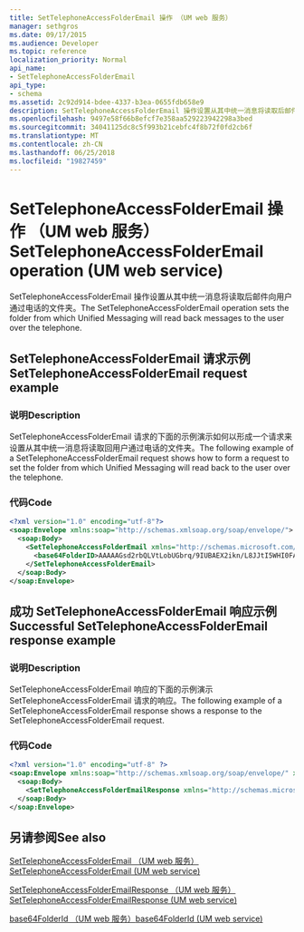```yaml
---
title: SetTelephoneAccessFolderEmail 操作 （UM web 服务）
manager: sethgros
ms.date: 09/17/2015
ms.audience: Developer
ms.topic: reference
localization_priority: Normal
api_name:
- SetTelephoneAccessFolderEmail
api_type:
- schema
ms.assetid: 2c92d914-bdee-4337-b3ea-0655fdb658e9
description: SetTelephoneAccessFolderEmail 操作设置从其中统一消息将读取后邮件向用户通过电话的文件夹。
ms.openlocfilehash: 9497e58f66b8efcf7e358aa529223942298a3bed
ms.sourcegitcommit: 34041125dc8c5f993b21cebfc4f8b72f0fd2cb6f
ms.translationtype: MT
ms.contentlocale: zh-CN
ms.lasthandoff: 06/25/2018
ms.locfileid: "19827459"
---
```

# <a name="settelephoneaccessfolderemail-operation-um-web-service"></a><span data-ttu-id="05cbd-103">SetTelephoneAccessFolderEmail 操作 （UM web 服务）</span><span class="sxs-lookup"><span data-stu-id="05cbd-103">SetTelephoneAccessFolderEmail operation (UM web service)</span></span>

<span data-ttu-id="05cbd-104">SetTelephoneAccessFolderEmail 操作设置从其中统一消息将读取后邮件向用户通过电话的文件夹。</span><span class="sxs-lookup"><span data-stu-id="05cbd-104">The SetTelephoneAccessFolderEmail operation sets the folder from which Unified Messaging will read back messages to the user over the telephone.</span></span>
  
## <a name="settelephoneaccessfolderemail-request-example"></a><span data-ttu-id="05cbd-105">SetTelephoneAccessFolderEmail 请求示例</span><span class="sxs-lookup"><span data-stu-id="05cbd-105">SetTelephoneAccessFolderEmail request example</span></span>

### <a name="description"></a><span data-ttu-id="05cbd-106">说明</span><span class="sxs-lookup"><span data-stu-id="05cbd-106">Description</span></span>

<span data-ttu-id="05cbd-107">SetTelephoneAccessFolderEmail 请求的下面的示例演示如何以形成一个请求来设置从其中统一消息将读取回用户通过电话的文件夹。</span><span class="sxs-lookup"><span data-stu-id="05cbd-107">The following example of a SetTelephoneAccessFolderEmail request shows how to form a request to set the folder from which Unified Messaging will read back to the user over the telephone.</span></span>
  
### <a name="code"></a><span data-ttu-id="05cbd-108">代码</span><span class="sxs-lookup"><span data-stu-id="05cbd-108">Code</span></span>

```XML
<?xml version="1.0" encoding="utf-8"?>
<soap:Envelope xmlns:soap="http://schemas.xmlsoap.org/soap/envelope/">
  <soap:Body>
    <SetTelephoneAccessFolderEmail xmlns="http://schemas.microsoft.com/exchange/services/2006/messages">
      <base64FolderID>AAAAAGsd2rbQLVtLobUGbrq/9IUBAEX2ikn/L8JJtI5WHI0FAW8AAAFXHhsAAA==</base64FolderID>
    </SetTelephoneAccessFolderEmail>
  </soap:Body>
</soap:Envelope>
```

## <a name="successful-settelephoneaccessfolderemail-response-example"></a><span data-ttu-id="05cbd-109">成功 SetTelephoneAccessFolderEmail 响应示例</span><span class="sxs-lookup"><span data-stu-id="05cbd-109">Successful SetTelephoneAccessFolderEmail response example</span></span>

### <a name="description"></a><span data-ttu-id="05cbd-110">说明</span><span class="sxs-lookup"><span data-stu-id="05cbd-110">Description</span></span>

<span data-ttu-id="05cbd-111">SetTelephoneAccessFolderEmail 响应的下面的示例演示 SetTelephoneAccessFolderEmail 请求的响应。</span><span class="sxs-lookup"><span data-stu-id="05cbd-111">The following example of a SetTelephoneAccessFolderEmail response shows a response to the SetTelephoneAccessFolderEmail request.</span></span>
  
### <a name="code"></a><span data-ttu-id="05cbd-112">代码</span><span class="sxs-lookup"><span data-stu-id="05cbd-112">Code</span></span>

```XML
<?xml version="1.0" encoding="utf-8" ?> 
<soap:Envelope xmlns:soap="http://schemas.xmlsoap.org/soap/envelope/" xmlns:xsi="http://www.w3.org/2001/XMLSchema-instance" xmlns:xsd="http://www.w3.org/2001/XMLSchema">
  <soap:Body>
    <SetTelephoneAccessFolderEmailResponse xmlns="http://schemas.microsoft.com/exchange/services/2006/messages" /> 
  </soap:Body>
</soap:Envelope>
```

## <a name="see-also"></a><span data-ttu-id="05cbd-113">另请参阅</span><span class="sxs-lookup"><span data-stu-id="05cbd-113">See also</span></span>



[<span data-ttu-id="05cbd-114">SetTelephoneAccessFolderEmail （UM web 服务）</span><span class="sxs-lookup"><span data-stu-id="05cbd-114">SetTelephoneAccessFolderEmail (UM web service)</span></span>](settelephoneaccessfolderemail-um-web-service.md)
  
[<span data-ttu-id="05cbd-115">SetTelephoneAccessFolderEmailResponse （UM web 服务）</span><span class="sxs-lookup"><span data-stu-id="05cbd-115">SetTelephoneAccessFolderEmailResponse (UM web service)</span></span>](settelephoneaccessfolderemailresponse-um-web-service.md)
  
[<span data-ttu-id="05cbd-116">base64FolderId （UM web 服务）</span><span class="sxs-lookup"><span data-stu-id="05cbd-116">base64FolderId (UM web service)</span></span>](base64folderid-um-web-service.md)

